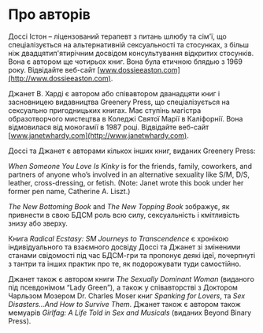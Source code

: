 # Про авторів

Доссі Істон – ліцензований терапевт з питань шлюбу та сім'ї, що спеціалізується на альтернативній сексуальності та стосунках, з більш ніж двадцятип'ятирічним досвідом консультування відкритих стосунків. Вона є автором ще чотирьох книг. Вона була етичною блядью з 1969 року. Відвідайте веб-сайт [www.dossieeaston.com](http://www.dossieeaston.com).

Джанет В. Харді є автором або співавтором дванадцяти книг і засновницею видавництва Greenery Press, що спеціалізується на сексуально пригодницьких книгах. Має ступінь магістра образотворчого мистецтва в Коледжі Святої Марії в Каліфорнії. Вона відмовилася від моногамії в 1987 році. Відвідайте веб-сайт [www.janetwhardy.com](http://www.janetwhardy.com).

Доссі та Джанет є авторами кількох інших книг, виданих Greenery Press:

_When Someone You Love Is Kinky_ is for the friends, family, coworkers, and partners of anyone who’s involved in an alternative sexuality like S/M, D/S, leather, cross-dressing, or fetish. (Note: Janet wrote this book under her former pen name, Catherine A. Liszt.)

_The New Bottoming Book_ and _The New Topping Book_ зображує, як привнести в свою БДСМ роль всю силу, сексуальність і кмітливість знизу або зверху.

Книга _Radical Ecstasy: SM Journeys to Transcendence_ є хронікою індивідуального та взаємного досвіду Доссі та Джанет зі зміненими станами свідомості під час БДСМ-гри та пропонує деякі ідеї, почерпнуті з тантри та інших практик про те, як подорожувати туди самостійно.

Джанет також є автором книги _The Sexually Dominant Woman_ (виданого під псевдонімом “Lady Green”), а також у співавторстві з Доктором Чарльзом Мозером Dr. Charles Moser книг _Spanking for Lovers_, та _Sex Disasters…And How to Survive Them_. Джанет також є автором також мемуарів _Girlfag: A Life Told in Sex and Musicals_ (виданих Beyond Binary Press).